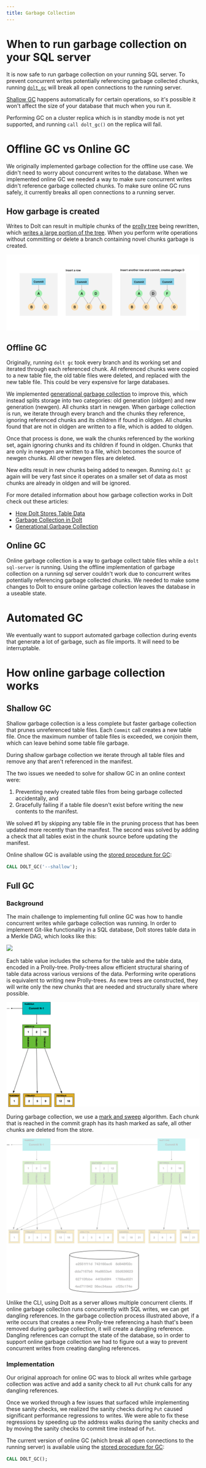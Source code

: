 ```yaml
---
title: Garbage Collection
---
```


# When to run garbage collection on your SQL server

It is now safe to run garbage collection on your running SQL server. To prevent concurrent
writes potentially referencing garbage collected chunks, running
[`dolt_gc`](../version-control/dolt-sql-procedures.md#dolt_gc) will break all open
connections to the running server.

[Shallow GC](#shallow-gc) happens automatically for certain operations, so it's possible
it won't affect the size of your database that much when you run it.

Performing GC on a cluster replica which is in standby mode is not yet supported, and running `call dolt_gc()` on the replica will fail.

# Offline GC vs Online GC

We originally implemented garbage collection for the offline use case. We didn't need to
worry about concurrent writes to the database. When we implemented online GC we needed a
way to make sure concurrent writes didn't reference garbage collected chunks. To make sure
online GC runs safely, it currently breaks all open connections to a running server.

## How garbage is created

Writes to Dolt can result in multiple chunks of the [prolly
tree](https://www.dolthub.com/blog/2020-04-01-how-dolt-stores-table-data) being rewritten,
which [writes a large portion of the
tree](https://www.dolthub.com/blog/2020-05-13-dolt-commit-graph-and-structural-sharing/#cant_share).
When you perform write operations without committing or delete a branch containing novel
chunks garbage is created.

![How garbage is created](../../../.gitbook/assets/how-garbage-is-created.png)

## Offline GC

Originally, running `dolt gc` took every branch and its working set and iterated through
each referenced chunk. All referenced chunks were copied to a new table file, the old
table files were deleted, and replaced with the new table file. This could be very
expensive for large databases.

We implemented [generational garbage
collection](https://www.dolthub.com/blog/2021-08-13-generational-gc) to improve this,
which instead splits storage into two categories: old generation (oldgen) and new
generation (newgen). All chunks start in newgen. When garbage collection is run, we
iterate through every branch and the chunks they reference, ignoring referenced chunks and
its children if found in oldgen. All chunks found that are not in oldgen are written to a
file, which is added to oldgen.

Once that process is done, we walk the chunks referenced by the working set, again
ignoring chunks and its children if found in oldgen. Chunks that are only in newgen are
written to a file, which becomes the source of newgen chunks. All other newgen files are
deleted.

New edits result in new chunks being added to newgen. Running `dolt gc` again will be very
fast since it operates on a smaller set of data as most chunks are already in oldgen and
will be ignored.

For more detailed information about how garbage collection works in Dolt check out these
articles:

- [How Dolt Stores Table Data](https://www.dolthub.com/blog/2020-04-01-how-dolt-stores-table-data)
- [Garbage Collection in Dolt](https://www.dolthub.com/blog/2020-10-16-garbage-collection-in-dolt)
- [Generational Garbage Collection](https://www.dolthub.com/blog/2021-08-13-generational-gc)

## Online GC

Online garbage collection is a way to garbage collect table files while a `dolt
sql-server` is running. Using the offline implementation of garbage collection on a
running sql server couldn't work due to concurrent writes potentially referencing garbage
collected chunks. We needed to make some changes to Dolt to ensure online garbage
collection leaves the database in a useable state.

# Automated GC

We eventually want to support automated garbage collection during events that generate a
lot of garbage, such as file imports. It will need to be interruptable.

# How online garbage collection works

## Shallow GC

Shallow garbage collection is a less complete but faster garbage collection that prunes
unreferenced table files. Each `Commit` call creates a new table file. Once the maximum
number of table files is exceeded, we conjoin them, which can leave behind some table file
garbage.

During shallow garbage collection we iterate through all table files and remove any that
aren't referenced in the manifest.

The two issues we needed to solve for shallow GC in an online context were:

1. Preventing newly created table files from being garbage collected accidentally, and
2. Gracefully failing if a table file doesn't exist before writing the new contents to the
   manifest.

We solved #1 by skipping any table file in the pruning process that has been updated more
recently than the manifest. The second was solved by adding a check that all tables exist
in the chunk source before updating the manifest.

Online shallow GC is available using the [stored procedure for
GC](../version-control/dolt-sql-procedures.md#dolt_gc):

```sql
CALL DOLT_GC('--shallow');
```

## Full GC

### Background

The main challenge to implementing full online GC was how to handle concurrent writes
while garbage collection was running. In order to implement Git-like functionality in a
SQL database, Dolt stores table data in a Merkle DAG, which looks like this:

![](../../../.gitbook/assets/dolt-commit-graph.png)

Each table value includes the schema for the table and the table data, encoded in a
Prolly-tree. Prolly-trees allow efficient structural sharing of table data across various
versions of the data. Performing write operations is equivalent to writing new Prolly-trees. As
new trees are constructed, they will write only the new chunks that are needed and
structurally share where possible.

![Mutating a Prolly tree](../../../.gitbook/assets/mutate-a-prolly-tree.gif)

During garbage collection, we use a [mark and
sweep](https://en.wikipedia.org/wiki/Tracing_garbage_collection) algorithm. Each chunk
that is reached in the commit graph has its hash marked as safe, all other chunks are
deleted from the store.

![Garbage collecting a Prolly tree](../../../.gitbook/assets/gc-prolly-tree.gif)

Unlike the CLI, using Dolt as a server allows multiple concurrent clients. If online
garbage collection runs concurrently with SQL writes, we can get dangling references. In
the garbage collection process illustrated above, if a write occurs that creates a new
Prolly-tree referencing a hash that's been removed during garbage collection, it will
create a dangling reference. Dangling references can corrupt the state of the database, so
in order to support online garbage collection we had to figure out a way to prevent
concurrent writes from creating dangling references.

### Implementation

Our original approach for online GC was to block all writes while garbage collection was
active and add a sanity check to all `Put` chunk calls for any dangling references.

Once we worked through a few issues that surfaced while implementing these sanity checks,
we realized the sanity checks during `Put` caused significant performance regressions to
writes. We were able to fix these regressions by speeding up the address walks during the
sanity checks and by moving the sanity checks to commit time instead of `Put`.

The current version of online GC (which break all open connections to the running server)
is available using the [stored procedure for
GC](../version-control/dolt-sql-procedures.md#dolt_gc):

```sql
CALL DOLT_GC();
```
